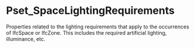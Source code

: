 # Pset_SpaceLightingRequirements

Properties related to the lighting requirements that apply to the occurrences of IfcSpace or IfcZone. This includes the required artificial lighting, illuminance, etc.
